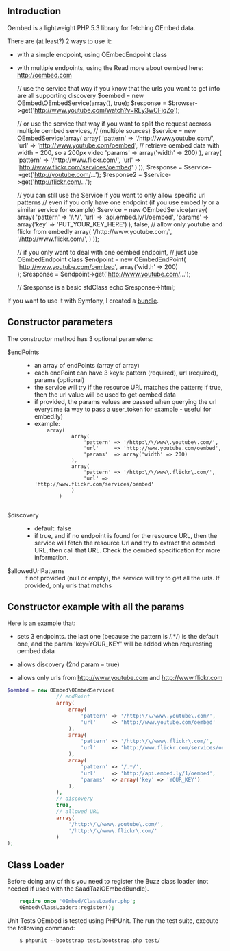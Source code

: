 Introduction
------------
Oembed is a lightweight PHP 5.3 library for fetching OEmbed data.

There are (at least?) 2 ways to use it: 
- with a simple endpoint, using OEmbedEndpoint class
- with multiple endpoints, using the 
Read more about oembed here: http://oembed.com

    // use the service that way if you know that the urls you want to get info are all supporting discovery
    $oembed = new OEmbed\OEmbedService(array(), true);
    $response = $browser->get('http://www.youtube.com/watch?v=REy3wCFjqZo');

    // or use the service that way if you want to split the request accross multiple oembed services,
    // (multiple sources)
    $service = new OEmbedService(array(
        array(
            'pattern' => '/http:\/\/www\.youtube\.com/', 
            'url'     => 'http://www.youtube.com/oembed',
            // retrieve oembed data with width = 200, so a 200px video
            'params'  => array('width' => 200)
        ),
        array(
            'pattern' => '/http:\/\/www\.flickr\.com/', 
            'url' => 'http://www.flickr.com/services/oembed'
        )
    ));
    $response = $service->get('http://youtube.com/...');
    $response2 = $service->get('http://flickr.com/...');

    // you can still use the Service if you want to only allow specific url patterns
    // even if you only have one endpoint (if you use embed.ly or a similar service for example)
    $service = new OEmbedService(array(
        array(
            'pattern' => '/.*/', 
            'url'     => 'api.embed.ly/1/oembed',
            'params'  => array('key' => 'PUT_YOUR_KEY_HERE')
        ), false,
        // allow only youtube and flickr from embedly
        array(
            '/http:\/\/www\.youtube\.com/',
            '/http:\/\/www\.flickr\.com/',
        )
    ));
    
    // if you only want to deal with one oembed endpoint, 
    // just use OEmbedEndpoint class
    $endpoint = new OEmbedEndPoint(
        'http://www.youtube.com/oembed',
        array('width' => 200)            
    );
    $response = $endpoint->get('http://www.youtube.com/...');

    // $response is a basic stdClass
    echo $response->html; 

If you want to use it with Symfony, I created a [bundle](https://github.com/saadtazi/SaadTaziOEmbedBundle).

Constructor parameters
----------------------

The constructor method has 3 optional parameters:

<dl>
<dt>$endPoints</dt>
<dd>
<ul><li>an array of endPoints (array of array)</li>
    <li>each endPoint can have 3 keys: pattern (required), url (required), 
params (optional)</li>
    <li>the service will try if the resource URL matches the pattern;
if true, then the url value will be used to get oembed data</li>
    <li>if provided, the params values are passed when querying the url everytime (a way to pass
a user_token for example - useful for embed.ly)</li>
<li>example:

<code>
    array(
            array(
                'pattern' => '/http:\/\/www\.youtube\.com/', 
                'url'     => 'http://www.youtube.com/oembed',
                'params'  => array('width' => 200)
            ),
            array(
                'pattern' => '/http:\/\/www\.flickr\.com/', 
                'url' => 'http://www.flickr.com/services/oembed'
            )
        )

</code>
</li>
</dd>

  
<dt>$discovery</dt>
<dd>
    <ul>
        <li>default: false</li>
        <li>if true, and if no endpoint is found for the resource URL, then the service 
will fetch the resource Url and try to extract the oembed URL, 
then call that URL.
Check the oembed specification for more information.</li>
</dd>
<dt>$allowedUrlPatterns</dt>
<dd>
if not provided (null or empty), the service will try 
to get all the urls. If provided, only urls that matchs
</dd>
</dl>

Constructor example with all the params
---------------------------

Here is an example that:

* sets 3 endpoints. the last one (because the pattern is /.*/) is the default 
one, and the param 'key=YOUR_KEY' will be added when requresting oembed data

* allows discovery (2nd param = true)

* allows only urls from http://www.youtube.com and http://www.flickr.com

``` php
$oembed = new OEmbed\OEmbedService(
                // endPoint
                array(
                    array(
                        'pattern' => '/http:\/\/www\.youtube\.com/', 
                        'url'     => 'http://www.youtube.com/oembed'
                    ),
                    array(
                        'pattern' => '/http:\/\/www\.flickr\.com/', 
                        'url'     => 'http://www.flickr.com/services/oembed'
                    ),
                    array(
                        'pattern' => '/.*/', 
                        'url'     => 'http://api.embed.ly/1/oembed',
                        'params'  => array('key' => 'YOUR_KEY')
                    ),
                ),
                // discovery
                true,
                // allowed URL
                array(
                    '/http:\/\/www\.youtube\.com/',
                    '/http:\/\/www\.flickr\.com/'
                )
);
```

Class Loader
------------
Before doing any of this you need to register the Buzz class loader 
(not needed if used with the SaadTaziOEmbedBundle).

``` php
    require_once 'OEmbed/ClassLoader.php';
    OEmbed\ClassLoader::register();
```

Unit Tests
OEmbed is tested using PHPUnit. The run the test suite, execute the following
command:

```
    $ phpunit --bootstrap test/bootstrap.php test/
```